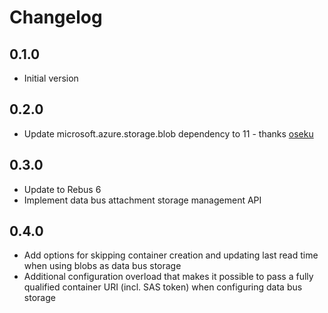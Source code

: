 # Changelog

## 0.1.0
* Initial version

## 0.2.0
* Update microsoft.azure.storage.blob dependency to 11 - thanks [oseku]

## 0.3.0
* Update to Rebus 6
* Implement data bus attachment storage management API

## 0.4.0
* Add options for skipping container creation and updating last read time when using blobs as data bus storage
* Additional configuration overload that makes it possible to pass a fully qualified container URI (incl. SAS token) when configuring data bus storage

[oseku]: https://github.com/oseku